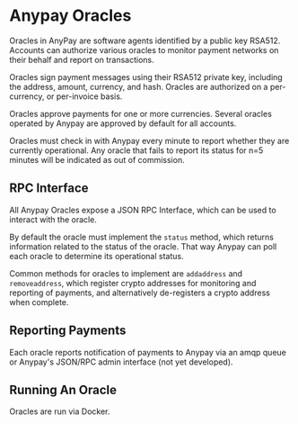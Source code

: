 # Anypay Oracles

Oracles in AnyPay are software agents identified by a public key RSA512.
Accounts can authorize various oracles to monitor payment networks on their
behalf and report on transactions.

Oracles sign payment messages using their RSA512 private key, including the
address, amount, currency, and hash. Oracles are authorized on a per-currency,
or per-invoice basis.

Oracles approve payments for one or more currencies. Several oracles operated
by Anypay are approved by default for all accounts.

Oracles must check in with Anypay every minute to report whether they are
currently operational. Any oracle that fails to report its status for n=5
minutes will be indicated as out of commission.

## RPC Interface

All Anypay Oracles expose a JSON RPC Interface, which can be used to interact
with the oracle.

By default the oracle must implement the `status` method, which returns
information related to the status of the oracle. That way Anypay can poll each
oracle to determine its operational status.

Common methods for oracles to implement are `addaddress` and `removeaddress`,
which register crypto addresses for monitoring and reporting of payments, and
alternatively de-registers a crypto address when complete.

## Reporting Payments

Each oracle reports notification of payments to Anypay via an amqp queue or
Anypay's JSON/RPC admin interface (not yet developed).

## Running An Oracle

Oracles are run via Docker.

